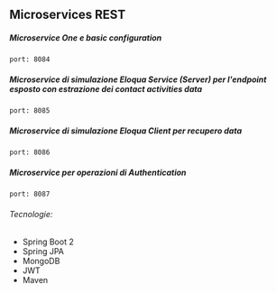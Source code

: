 ## Microservices REST

##### Microservice One e basic configuration

```
port: 8084
```

##### Microservice di simulazione Eloqua Service (Server) per l'endpoint esposto con estrazione dei contact activities data 

```
port: 8085
```

##### Microservice di simulazione Eloqua Client per recupero data

```
port: 8086
```

##### Microservice per operazioni di Authentication

```
port: 8087
```

###### Tecnologie:

* Spring Boot 2
* Spring JPA
* MongoDB
* JWT
* Maven
  
